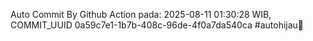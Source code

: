 Auto Commit By Github Action pada: 2025-08-11 01:30:28 WIB, COMMIT_UUID 0a59c7e1-1b7b-408c-96de-4f0a7da540ca #autohijau🗿
